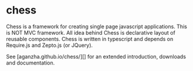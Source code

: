 chess
=====

Chess is a framework for creating single page javascript applications. This is NOT MVC framework. All idea behind Chess is declarative layout of reusable components. Chess is written in typescript and depends on Require.js and Zepto.js (or JQuery).

See [aganzha.github.io/chess/][] for an extended introduction, downloads
and documentation.
